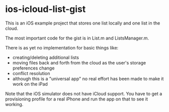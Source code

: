 ios-icloud-list-gist
====================

This is an iOS example project that stores one list locally
and one list in the cloud.

The most important code for the gist is in List.m and ListsManager.m.

There is as yet no implementation for basic things like:

* creating/deleting additional lists
* moving files back and forth from the cloud as the user's storage preferences change
* conflict resolution
* although this is a "universal app" no real effort has been made to make it work on the iPad

Note that the iOS simulator does not have iCloud support. You have to get a 
provisioning profile for a real iPhone and run the app on that to see it working.

